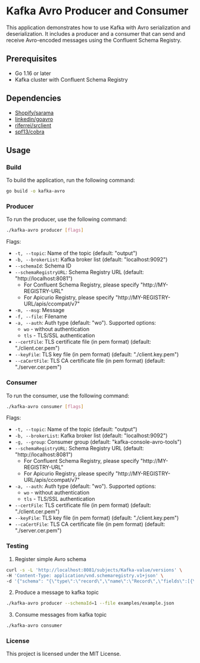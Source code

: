 # Kafka Avro Producer and Consumer

This application demonstrates how to use Kafka with Avro serialization and deserialization. It includes a producer and a consumer that can send and receive Avro-encoded messages using the Confluent Schema Registry.

## Prerequisites

- Go 1.16 or later
- Kafka cluster with Confluent Schema Registry

## Dependencies

- [Shopify/sarama](https://github.com/Shopify/sarama)
- [linkedin/goavro](https://github.com/linkedin/goavro)
- [riferrei/srclient](https://github.com/riferrei/srclient)
- [spf13/cobra](https://github.com/spf13/cobra)

## Usage

### Build

To build the application, run the following command:

```sh
go build -o kafka-avro
```
### Producer

To run the producer, use the following command:
```sh
./kafka-avro producer [flags]
```
Flags:
- `-t, --topic`: Name of the topic (default: "output")
- `-b, --brokerList`: Kafka broker list (default: "localhost:9092")
- `--schemaId`: Schema ID
- `--schemaRegistryURL`: Schema Registry URL (default: "http://localhost:8081")
    - For Confluent Schema Registry, please specify "http://MY-REGISTRY-URL"
    - For Apicurio Registry, please specify "http://MY-REGISTRY-URL/apis/ccompat/v7"
- `-m, --msg`: Message
- `-f, --file`: Filename
- `-a, --auth`: Auth type (default: "wo"). Supported options:
    - `wo` - without authentication
    - `tls` - TLS/SSL authentication
- `--certFile`: TLS certificate file (in pem format) (default: "./client.cer.pem")
- `--keyFile`: TLS key file (in pem format) (default: "./client.key.pem")
- `--caCertFile`: TLS CA certificate file (in pem format) (default: "./server.cer.pem")

### Consumer

To run the consumer, use the following command:
```sh
./kafka-avro consumer [flags]
```
Flags:

- `-t, --topic`: Name of the topic (default: "output")
- `-b, --brokerList`: Kafka broker list (default: "localhost:9092")
- `-g, --group`: Consumer group (default: "kafka-console-avro-tools")
- `--schemaRegistryURL`: Schema Registry URL (default: "http://localhost:8081")
    - For Confluent Schema Registry, please specify "http://MY-REGISTRY-URL"
    - For Apicurio Registry, please specify "http://MY-REGISTRY-URL/apis/ccompat/v7"
- `-a, --auth`: Auth type (default: "wo"). Supported options:
    - `wo` - without authentication
    - `tls` - TLS/SSL authentication 
- `--certFile`: TLS certificate file (in pem format) (default: "./client.cer.pem")
- `--keyFile`: TLS key file (in pem format) (default: "./client.key.pem")
- `--caCertFile`: TLS CA certificate file (in pem format) (default: "./server.cer.pem")

### Testing

1. Register simple Avro schema
```sh
curl -s -L 'http://localhost:8081/subjects/Kafka-value/versions' \
-H 'Content-Type: application/vnd.schemaregistry.v1+json' \
-d '{"schema": "{\"type\":\"record\",\"name\":\"Record\",\"fields\":[{\"name\":\"name\",\"type\":\"string\"},{\"name\":\"address\",\"type\":\"string\"}]}"}'
```
2. Produce a message to kafka topic
```sh
./kafka-avro producer --schemaId=1 --file examples/example.json
```
3. Consume messages from kafka topic
```sh
./kafka-avro consumer
```

### License

This project is licensed under the MIT License.
